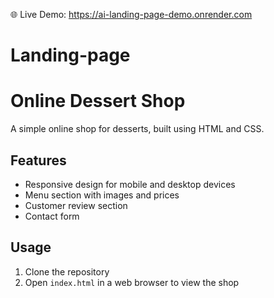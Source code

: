 🌐 Live Demo: https://ai-landing-page-demo.onrender.com

# Landing-page

# Online Dessert Shop

A simple online shop for desserts, built using HTML and CSS.

## Features

* Responsive design for mobile and desktop devices
* Menu section with images and prices
* Customer review section
* Contact form

## Usage

1. Clone the repository
2. Open `index.html` in a web browser to view the shop


